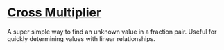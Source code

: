 # [Cross Multiplier](https://topheranselmo.com/tools/#/cross-multiplier)

A super simple way to find an unknown value in a fraction pair. Useful for quickly determining values with linear relationships.